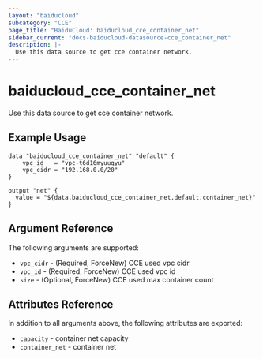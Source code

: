 ```yaml
---
layout: "baiducloud"
subcategory: "CCE"
page_title: "BaiduCloud: baiducloud_cce_container_net"
sidebar_current: "docs-baiducloud-datasource-cce_container_net"
description: |-
  Use this data source to get cce container network.
---
```


# baiducloud_cce_container_net

Use this data source to get cce container network.

## Example Usage

```hcl
data "baiducloud_cce_container_net" "default" {
	vpc_id   = "vpc-t6d16myuuqyu"
	vpc_cidr = "192.168.0.0/20"
}

output "net" {
  value = "${data.baiducloud_cce_container_net.default.container_net}"
}
```

## Argument Reference

The following arguments are supported:

* `vpc_cidr` - (Required, ForceNew) CCE used vpc cidr
* `vpc_id` - (Required, ForceNew) CCE used vpc id
* `size` - (Optional, ForceNew) CCE used max container count

## Attributes Reference

In addition to all arguments above, the following attributes are exported:

* `capacity` - container net capacity
* `container_net` - container net



